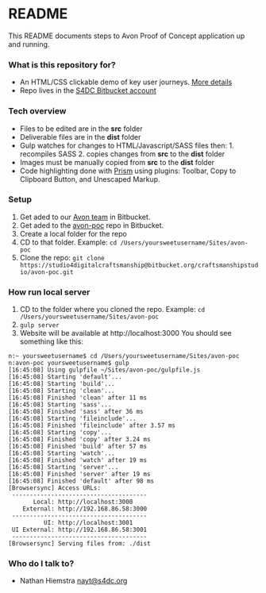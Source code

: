 # README #

This README documents steps to Avon Proof of Concept application up and running.

### What is this repository for? ###

* An HTML/CSS clickable demo of key user journeys. [More details](https://docs.google.com/document/d/1988FfC2Nhji_smnICsYE3qWNB4n_jK80tlvH8Sqdvs8/edit) 
* Repo lives in the [S4DC Bitbucket account](https://bitbucket.org/craftsmanshipstudio/)

### Tech overview ###
* Files to be edited are in the **src** folder
* Deliverable files are in the **dist** folder
* Gulp watches for changes to HTML/Javascript/SASS files then: 1. recompiles SASS 2. copies changes from **src** to the **dist** folder
* Images must be manually copied from **src** to the **dist** folder
* Code highlighting done with [Prism](http://prismjs.com/) using plugins: Toolbar, Copy to Clipboard Button, and Unescaped Markup. 

### Setup ###

1. Get aded to our [Avon team](https://bitbucket.org/account/user/craftsmanshipstudio/projects/AVON) in Bitbucket.
2. Get aded to the [avon-poc](https://bitbucket.org/craftsmanshipstudio/avon-poc) repo in Bitbucket.
3. Create a local folder for the repo
4. CD to that folder. Example: ```cd /Users/yoursweetusername/Sites/avon-poc```
3. Clone the repo: ```git clone https://studio4digitalcraftsmanship@bitbucket.org/craftsmanshipstudio/avon-poc.git```

### How run local server ###
1. CD to the folder where you cloned the repo. Example: ```cd /Users/yoursweetusername/Sites/avon-poc```
2. ```gulp server```
3. Website will be available at http://localhost:3000
You should see something like this:
```
n:~ yoursweetusername$ cd /Users/yoursweetusername/Sites/avon-poc
n:avon-poc yoursweetusername$ gulp 
[16:45:08] Using gulpfile ~/Sites/avon-poc/gulpfile.js
[16:45:08] Starting 'default'...
[16:45:08] Starting 'build'...
[16:45:08] Starting 'clean'...
[16:45:08] Finished 'clean' after 11 ms
[16:45:08] Starting 'sass'...
[16:45:08] Finished 'sass' after 36 ms
[16:45:08] Starting 'fileinclude'...
[16:45:08] Finished 'fileinclude' after 3.57 ms
[16:45:08] Starting 'copy'...
[16:45:08] Finished 'copy' after 3.24 ms
[16:45:08] Finished 'build' after 57 ms
[16:45:08] Starting 'watch'...
[16:45:08] Finished 'watch' after 19 ms
[16:45:08] Starting 'server'...
[16:45:08] Finished 'server' after 19 ms
[16:45:08] Finished 'default' after 98 ms
[Browsersync] Access URLs:
 --------------------------------------
       Local: http://localhost:3000
    External: http://192.168.86.58:3000
 --------------------------------------
          UI: http://localhost:3001
 UI External: http://192.168.86.58:3001
 --------------------------------------
[Browsersync] Serving files from: ./dist
```


### Who do I talk to? ###

* Nathan Hiemstra nayt@s4dc.org